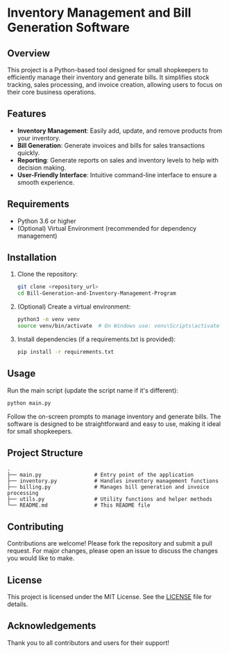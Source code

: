 # Inventory Management and Bill Generation Software

## Overview

This project is a Python-based tool designed for small shopkeepers to efficiently manage their inventory and generate bills. It simplifies stock tracking, sales processing, and invoice creation, allowing users to focus on their core business operations.

## Features

- **Inventory Management**: Easily add, update, and remove products from your inventory.
- **Bill Generation**: Generate invoices and bills for sales transactions quickly.
- **Reporting**: Generate reports on sales and inventory levels to help with decision making.
- **User-Friendly Interface**: Intuitive command-line interface to ensure a smooth experience.

## Requirements

- Python 3.6 or higher
- (Optional) Virtual Environment (recommended for dependency management)

## Installation

1. Clone the repository:
   ```bash
   git clone <repository_url>
   cd Bill-Generation-and-Inventory-Management-Program
   ```
2. (Optional) Create a virtual environment:
   ```bash
   python3 -m venv venv
   source venv/bin/activate  # On Windows use: venv\Scripts\activate
   ```
3. Install dependencies (if a requirements.txt is provided):
   ```bash
   pip install -r requirements.txt
   ```

## Usage

Run the main script (update the script name if it's different):

```bash
python main.py
```

Follow the on-screen prompts to manage inventory and generate bills. The software is designed to be straightforward and easy to use, making it ideal for small shopkeepers.

## Project Structure

```
.
├── main.py                 # Entry point of the application
├── inventory.py            # Handles inventory management functions
├── billing.py              # Manages bill generation and invoice processing
├── utils.py                # Utility functions and helper methods
└── README.md               # This README file
```

## Contributing

Contributions are welcome! Please fork the repository and submit a pull request. For major changes, please open an issue to discuss the changes you would like to make.

## License

This project is licensed under the MIT License. See the [LICENSE](LICENSE) file for details.

## Acknowledgements

Thank you to all contributors and users for their support!
